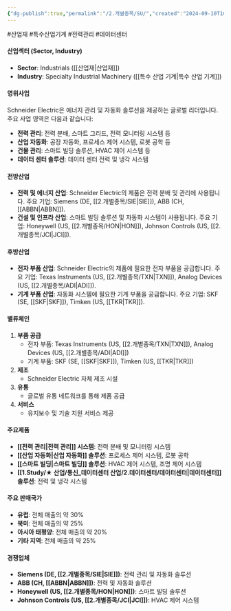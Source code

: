 ```yaml
---
{"dg-publish":true,"permalink":"/2.개별종목/SU/","created":"2024-09-10T10:24:00.650+09:00","updated":"2025-07-29T21:37:05.234+09:00"}
---
```


#산업재 #특수산업기계 #전력관리 #데이터센터 

#### 산업섹터 (Sector, Industry)

- **Sector**: Industrials ([[산업재\|산업재]])
- **Industry**: Specialty Industrial Machinery ([[특수 산업 기계\|특수 산업 기계]])

#### 영위사업

Schneider Electric은 에너지 관리 및 자동화 솔루션을 제공하는 글로벌 리더입니다. 주요 사업 영역은 다음과 같습니다:

- **전력 관리**: 전력 분배, 스마트 그리드, 전력 모니터링 시스템 등
- **산업 자동화**: 공장 자동화, 프로세스 제어 시스템, 로봇 공학 등
- **건물 관리**: 스마트 빌딩 솔루션, HVAC 제어 시스템 등
- **데이터 센터 솔루션**: 데이터 센터 전력 및 냉각 시스템

#### 전방산업

- **전력 및 에너지 산업**: Schneider Electric의 제품은 전력 분배 및 관리에 사용됩니다. 주요 기업: Siemens (DE, [[2.개별종목/SIE\|SIE]]), ABB (CH, [[ABBN\|ABBN]]).
- **건설 및 인프라 산업**: 스마트 빌딩 솔루션 및 자동화 시스템이 사용됩니다. 주요 기업: Honeywell (US, [[2.개별종목/HON\|HON]]), Johnson Controls (US, [[2.개별종목/JCI\|JCI]]).

#### 후방산업

- **전자 부품 산업**: Schneider Electric의 제품에 필요한 전자 부품을 공급합니다. 주요 기업: Texas Instruments (US, [[2.개별종목/TXN\|TXN]]), Analog Devices (US, [[2.개별종목/ADI\|ADI]]).
- **기계 부품 산업**: 자동화 시스템에 필요한 기계 부품을 공급합니다. 주요 기업: SKF (SE, [[SKF\|SKF]]), Timken (US, [[TKR\|TKR]]).

#### 밸류체인

1. **부품 공급**
    - 전자 부품: Texas Instruments (US, [[2.개별종목/TXN\|TXN]]), Analog Devices (US, [[2.개별종목/ADI\|ADI]])
    - 기계 부품: SKF (SE, [[SKF\|SKF]]), Timken (US, [[TKR\|TKR]])
2. **제조**
    - Schneider Electric 자체 제조 시설
3. **유통**
    - 글로벌 유통 네트워크를 통해 제품 공급
4. **서비스**
    - 유지보수 및 기술 지원 서비스 제공

#### 주요제품

- **[[전력 관리\|전력 관리]] 시스템**: 전력 분배 및 모니터링 시스템
- **[[산업 자동화\|산업 자동화]] 솔루션**: 프로세스 제어 시스템, 로봇 공학
- **[[스마트 빌딩\|스마트 빌딩]] 솔루션**: HVAC 제어 시스템, 조명 제어 시스템
- **[[1.Study/★ 산업/통신_데이터센터 산업/2.데이터센터/데이터센터\|데이터센터]] 솔루션**: 전력 및 냉각 시스템

#### 주요 판매국가

- **유럽**: 전체 매출의 약 30%
- **북미**: 전체 매출의 약 25%
- **아시아 태평양**: 전체 매출의 약 20%
- **기타 지역**: 전체 매출의 약 25%

#### 경쟁업체

- **Siemens (DE, [[2.개별종목/SIE\|SIE]])**: 전력 관리 및 자동화 솔루션
- **ABB (CH, [[ABBN\|ABBN]])**: 전력 및 자동화 솔루션
- **Honeywell (US, [[2.개별종목/HON\|HON]])**: 스마트 빌딩 솔루션
- **Johnson Controls (US, [[2.개별종목/JCI\|JCI]])**: HVAC 제어 시스템